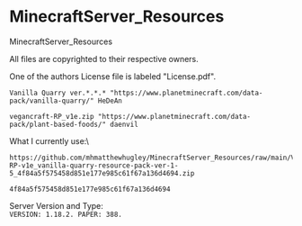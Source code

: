 # MinecraftServer_Resources

MinecraftServer_Resources

All files are copyrighted to their respective owners.

One of the authors License file is labeled "License.pdf".

`Vanilla Quarry ver.*.*.* "https://www.planetminecraft.com/data-pack/vanilla-quarry/" HeDeAn`

`vegancraft-RP_v1e.zip "https://www.planetminecraft.com/data-pack/plant-based-foods/" daenvil`

What I currently use:\
```
https://github.com/mhmatthewhugley/MinecraftServer_Resources/raw/main/VegancraftAndQuarry/vegancraft-RP-v1e_vanilla-quarry-resource-pack-ver-1-5_4f84a5f575458d851e177e985c61f67a136d4694.zip
```
```4f84a5f575458d851e177e985c61f67a136d4694```

Server Version and Type:\
```VERSION: 1.18.2. PAPER: 388.```
